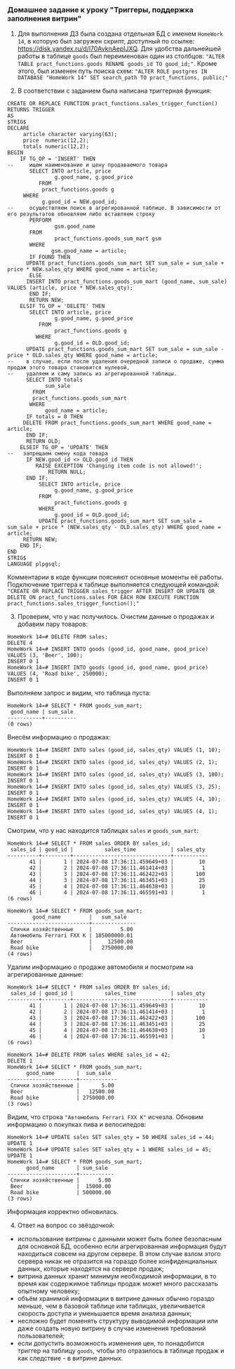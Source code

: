 ### Домашнее задание к уроку "Триггеры, поддержка заполнения витрин"

1. Для выполнения ДЗ была создана отдельная БД с именем `HomeWork 14`, в которую был загружен скрипт, доступный по ссылке: https://disk.yandex.ru/d/l70AvknAepIJXQ. Для удобства дальнейшей работы в таблице `goods` был переименован один из столбцов: `"ALTER TABLE pract_functions.goods RENAME goods_id TO good_id;"`. Кроме этого, был изменен путь поиска схем: `"ALTER ROLE postgres IN DATABASE "HomeWork 14" SET search_path TO pract_functions, public;"`

2. В соответcтвии с заданием была написана триггерная функция:
```
CREATE OR REPLACE FUNCTION pract_functions.sales_trigger_function()
RETURNS TRIGGER
AS
$TRIG$
DECLARE 
     article character varying(63);
     price  numeric(12,2);
     totals numeric(12,2);
BEGIN
    IF TG_OP = 'INSERT' THEN
--     ищем наименование и цену продаваемого товара	
       SELECT INTO article, price
               g.good_name, g.good_price
          FROM
	       pract_functions.goods g
	 WHERE
	       g.good_id = NEW.good_id; 
--     осуществляем поиск в агрегированной таблице. В зависимости от его результатов обновляем либо вставляем строку
       PERFORM  
               gsm.good_name 
       FROM   
               pract_functions.goods_sum_mart gsm 
       WHERE 
              gsm.good_name = article;
       IF FOUND THEN
	  UPDATE pract_functions.goods_sum_mart SET sum_sale = sum_sale + price * NEW.sales_qty WHERE good_name = article;
       ELSE
	  INSERT INTO pract_functions.goods_sum_mart (good_name, sum_sale) VALUES (article, price * NEW.sales_qty);
       END IF;
       RETURN NEW;
    ELSIF TG_OP = 'DELETE' THEN
       SELECT INTO article, price
               g.good_name, g.good_price
          FROM
               pract_functions.goods g
         WHERE
               g.good_id = OLD.good_id;	
      UPDATE pract_functions.goods_sum_mart SET sum_sale = sum_sale - price * OLD.sales_qty WHERE good_name = article;
--    в случае, если после удаления очередной записи о продаже, сумма продаж этого товара становится нулевой,
--    удаляем и саму запись из агрегированной таблицы.   
      SELECT INTO totals
            sum_sale
        FROM 
	    pract_functions.goods_sum_mart
       WHERE
            good_name = article;
      IF totals = 0 THEN
	 DELETE FROM pract_functions.goods_sum_mart WHERE good_name = article;
      END IF;	
      RETURN OLD;
    ELSEIF TG_OP = 'UPDATE' THEN
--   запрещаем смену кода товара	
	  IF NEW.good_id <> OLD.good_id THEN
	     RAISE EXCEPTION 'Changing item code is not allowed!';
             RETURN NULL;	
	  END IF;
          SELECT INTO article, price
               g.good_name, g.good_price
          FROM
               pract_functions.goods g
          WHERE
               g.good_id = OLD.good_id;
          UPDATE pract_functions.goods_sum_mart SET sum_sale = sum_sale + price * (NEW.sales_qty - OLD.sales_qty) WHERE good_name = article;
	 RETURN NEW;
    END IF;	
END
$TRIG$ 
LANGUAGE plpgsql;
```
Комментарии в коде функции поясняют основные моменты её работы. Подключение триггера к таблице выполняется следующей командой: `"CREATE OR REPLACE TRIGGER sales_trigger AFTER INSERT OR UPDATE OR DELETE ON pract_functions.sales FOR EACH ROW EXECUTE FUNCTION pract_functions.sales_trigger_function();"`

3. Проверим, что у нас получилось. Очистим данные о продажах и добавим пару товаров:
```
HomeWork 14=# DELETE FROM sales;
DELETE 4
HomeWork 14=# INSERT INTO goods (good_id, good_name, good_price) VALUES (3, 'Beer', 100);
INSERT 0 1
HomeWork 14=# INSERT INTO goods (good_id, good_name, good_price) VALUES (4, 'Road bike', 250000);
INSERT 0 1
```
Выполняем запрос и видим, что таблица пуста:
```
HomeWork 14=# SELECT * FROM goods_sum_mart;
 good_name | sum_sale 
-----------+----------
(0 rows)
```	
Внесём информацию о продажах:
```
HomeWork 14=# INSERT INTO sales (good_id, sales_qty) VALUES (1, 10);
INSERT 0 1
HomeWork 14=# INSERT INTO sales (good_id, sales_qty) VALUES (2, 1);
INSERT 0 1
HomeWork 14=# INSERT INTO sales (good_id, sales_qty) VALUES (3, 100);
INSERT 0 1
HomeWork 14=# INSERT INTO sales (good_id, sales_qty) VALUES (3, 25);
INSERT 0 1
HomeWork 14=# INSERT INTO sales (good_id, sales_qty) VALUES (4, 10);
INSERT 0 1
HomeWork 14=# INSERT INTO sales (good_id, sales_qty) VALUES (4, 1);
INSERT 0 1
```
Смотрим, что у нас находится таблицах `sales` и `goods_sum_mart`:
```
HomeWork 14=# SELECT * FROM sales ORDER BY sales_id;
 sales_id | good_id |          sales_time           | sales_qty 
----------+---------+-------------------------------+-----------
       41 |       1 | 2024-07-08 17:36:11.459649+03 |        10
       42 |       2 | 2024-07-08 17:36:11.461414+03 |         1
       43 |       3 | 2024-07-08 17:36:11.462422+03 |       100
       44 |       3 | 2024-07-08 17:36:11.463451+03 |        25
       45 |       4 | 2024-07-08 17:36:11.464638+03 |        10
       46 |       4 | 2024-07-08 17:36:11.465591+03 |         1
(6 rows)

HomeWork 14=# SELECT * FROM goods_sum_mart;
        good_name         |   sum_sale   
--------------------------+--------------
 Спички хозяйственные     |         5.00
 Автомобиль Ferrari FXX K | 185000000.01
 Beer                     |     12500.00
 Road bike                |   2750000.00
(4 rows)
```

Удалим информацию о продаже автомобиля и посмотрим на агрегированные данные:
```
HomeWork 14=# SELECT * FROM sales ORDER BY sales_id;
 sales_id | good_id |          sales_time           | sales_qty 
----------+---------+-------------------------------+-----------
       41 |       1 | 2024-07-08 17:36:11.459649+03 |        10
       42 |       2 | 2024-07-08 17:36:11.461414+03 |         1
       43 |       3 | 2024-07-08 17:36:11.462422+03 |       100
       44 |       3 | 2024-07-08 17:36:11.463451+03 |        25
       45 |       4 | 2024-07-08 17:36:11.464638+03 |        10
       46 |       4 | 2024-07-08 17:36:11.465591+03 |         1
(6 rows)

HomeWork 14=# DELETE FROM sales WHERE sales_id = 42;
DELETE 1
HomeWork 14=# SELECT * FROM goods_sum_mart;
      good_name       |  sum_sale  
----------------------+------------
 Спички хозяйственные |       5.00
 Beer                 |   12500.00
 Road bike            | 2750000.00
(3 rows)
```
Видим, что строка `"Автомобиль Ferrari FXX K"` исчезла.
Обновим информацию о покупках пива и велосипедов:
```	
HomeWork 14=# UPDATE sales SET sales_qty = 50 WHERE sales_id = 44;
UPDATE 1
HomeWork 14=# UPDATE sales SET sales_qty = 1 WHERE sales_id = 45;
UPDATE 1
HomeWork 14=# SELECT * FROM goods_sum_mart;
      good_name       | sum_sale  
----------------------+-----------
 Спички хозяйственные |      5.00
 Beer                 |  15000.00
 Road bike            | 500000.00
(3 rows)
```
Информация корректно обновилась.

4. Ответ на вопрос со звёздочкой: 
- использование витрины с данными может быть более безопасным для основной БД, особенно если агрегированная информация будут находиться совсем на другом сервере. В этом случае взлом этого сервера никак не отразится на гораздо более конфиденциальных данных, которые находятся на сервере продаж;
- витрина данных хранит минимум необходимой информации, в то время как содержимое таблицы продаж может много рассказать опытному человеку; 
- объём хранимой информации в витрине данных обычно гораздо меньше, чем в базовой таблице или таблицах, увеличивается скорость доступа и уменьшается время анализа данных; 
- несложно будет поменять структуру выводимой информации или даже создать новую витрину в случае изменения требований пользователей;
- eсли допустить возможность изменения цен, то понадобится триггер на таблицу `goods`, чтобы это отразилось в таблице продаж и как следствие - в витрине данных. 
